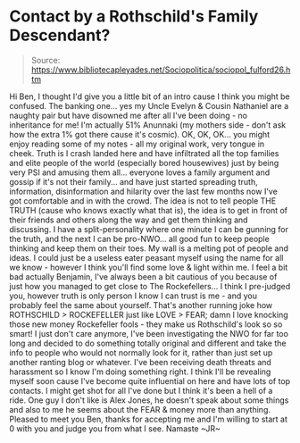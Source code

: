 # Contact by a Rothschild's Family Descendant?

> Source: https://www.bibliotecapleyades.net/Sociopolitica/sociopol_fulford26.htm

Hi Ben,
I thought I'd give you a little bit of an intro cause I think you might
be confused. The banking one... yes my Uncle Evelyn & Cousin Nathaniel
are a naughty pair but have disowned me after all I've been doing - no
inheritance for me!
I'm actually 51%
Anunnaki (my mothers side - don't ask
how the extra 1% got there cause it's cosmic). OK, OK, OK... you might
enjoy reading some of my notes - all my original work, very tongue in
cheek.
Truth is I crash landed here and have infiltrated all the top families
and elite people of the world (especially bored housewives) just by
being very PSI and amusing them all... everyone loves a family argument
and gossip if it's not their family... and have just started spreading
truth, information, disinformation and hilarity over the last few months
now I've got comfortable and in with the crowd.
The idea is not to tell people THE TRUTH
(cause who knows exactly what that is), the idea is to get in front of
their friends and others along the way and get them thinking and
discussing. I have a split-personality where one minute I can be gunning
for the truth, and the next I can be pro-NWO... all good fun to keep
people thinking and keep them on their toes. My wall is a melting pot of
people and ideas.
I could just be a useless eater peasant myself using the name for all we
know - however I think you'll find some love & light within me.
I feel a bit bad actually Benjamin, I've always been a bit cautious of
you because of just how you managed to get close to The Rockefellers...
I think I pre-judged you, however truth is only person I know I can
trust is me - and you probably feel the same about yourself.
That's another running joke how
ROTHSCHILD >
ROCKEFELLER just like LOVE > FEAR; damn
I love knocking those new money Rockefeller fools - they make us
Rothschild's look so so smart!
I just don't care anymore, I've been
investigating the NWO for far too long and decided to do
something totally original and different and take the info to people who
would not normally look for it, rather than just set up another ranting
blog or whatever.
I've been receiving death threats and harassment so I know I'm doing
something right. I think I'll be revealing myself soon cause I've become
quite influential on here and have lots of top contacts. I might get
shot for all I've done but I think it's been a hell of a ride.
One guy I don't like is Alex Jones, he doesn't speak about some
things and also to me he seems about the FEAR & money more than
anything.
Pleased to meet you Ben, thanks for accepting me and I'm willing to
start at 0 with you and judge you from what I see.
Namaste
~JR~
